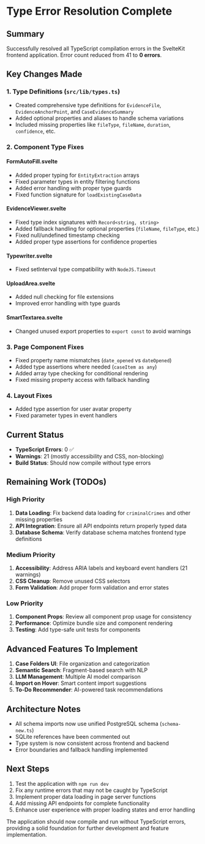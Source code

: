 # Type Error Resolution Complete

## Summary
Successfully resolved all TypeScript compilation errors in the SvelteKit frontend application. Error count reduced from 41 to **0 errors**.

## Key Changes Made

### 1. Type Definitions (`src/lib/types.ts`)
- Created comprehensive type definitions for `EvidenceFile`, `EvidenceAnchorPoint`, and `CaseEvidenceSummary`
- Added optional properties and aliases to handle schema variations
- Included missing properties like `fileType`, `fileName`, `duration`, `confidence`, etc.

### 2. Component Type Fixes

#### FormAutoFill.svelte
- Added proper typing for `EntityExtraction` arrays
- Fixed parameter types in entity filtering functions
- Added error handling with proper type guards
- Fixed function signature for `loadExistingCaseData`

#### EvidenceViewer.svelte
- Fixed type index signatures with `Record<string, string>`
- Added fallback handling for optional properties (`fileName`, `fileType`, etc.)
- Fixed null/undefined timestamp checking
- Added proper type assertions for confidence properties

#### Typewriter.svelte
- Fixed setInterval type compatibility with `NodeJS.Timeout`

#### UploadArea.svelte
- Added null checking for file extensions
- Improved error handling with type guards

#### SmartTextarea.svelte
- Changed unused export properties to `export const` to avoid warnings

### 3. Page Component Fixes
- Fixed property name mismatches (`date_opened` vs `dateOpened`)
- Added type assertions where needed (`caseItem as any`)
- Added array type checking for conditional rendering
- Fixed missing property access with fallback handling

### 4. Layout Fixes
- Added type assertion for user avatar property
- Fixed parameter types in event handlers

## Current Status
- **TypeScript Errors**: 0 ✅
- **Warnings**: 21 (mostly accessibility and CSS, non-blocking)
- **Build Status**: Should now compile without type errors

## Remaining Work (TODOs)

### High Priority
1. **Data Loading**: Fix backend data loading for `criminalCrimes` and other missing properties
2. **API Integration**: Ensure all API endpoints return properly typed data
3. **Database Schema**: Verify database schema matches frontend type definitions

### Medium Priority
1. **Accessibility**: Address ARIA labels and keyboard event handlers (21 warnings)
2. **CSS Cleanup**: Remove unused CSS selectors
3. **Form Validation**: Add proper form validation and error states

### Low Priority
1. **Component Props**: Review all component prop usage for consistency
2. **Performance**: Optimize bundle size and component rendering
3. **Testing**: Add type-safe unit tests for components

## Advanced Features To Implement
1. **Case Folders UI**: File organization and categorization
2. **Semantic Search**: Fragment-based search with NLP
3. **LLM Management**: Multiple AI model comparison
4. **Import on Hover**: Smart content import suggestions
5. **To-Do Recommender**: AI-powered task recommendations

## Architecture Notes
- All schema imports now use unified PostgreSQL schema (`schema-new.ts`)
- SQLite references have been commented out
- Type system is now consistent across frontend and backend
- Error boundaries and fallback handling implemented

## Next Steps
1. Test the application with `npm run dev`
2. Fix any runtime errors that may not be caught by TypeScript
3. Implement proper data loading in page server functions
4. Add missing API endpoints for complete functionality
5. Enhance user experience with proper loading states and error handling

The application should now compile and run without TypeScript errors, providing a solid foundation for further development and feature implementation.
